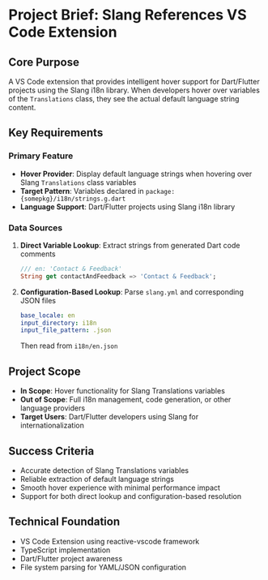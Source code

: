 # Project Brief: Slang References VS Code Extension

## Core Purpose
A VS Code extension that provides intelligent hover support for Dart/Flutter projects using the Slang i18n library. When developers hover over variables of the `Translations` class, they see the actual default language string content.

## Key Requirements

### Primary Feature
- **Hover Provider**: Display default language strings when hovering over Slang `Translations` class variables
- **Target Pattern**: Variables declared in `package:{somepkg}/i18n/strings.g.dart`
- **Language Support**: Dart/Flutter projects using Slang i18n library

### Data Sources
1. **Direct Variable Lookup**: Extract strings from generated Dart code comments
   ```dart
   /// en: 'Contact & Feedback'
   String get contactAndFeedback => 'Contact & Feedback';
   ```

2. **Configuration-Based Lookup**: Parse `slang.yml` and corresponding JSON files
   ```yaml
   base_locale: en
   input_directory: i18n
   input_file_pattern: .json
   ```
   Then read from `i18n/en.json`

## Project Scope
- **In Scope**: Hover functionality for Slang Translations variables
- **Out of Scope**: Full i18n management, code generation, or other language providers
- **Target Users**: Dart/Flutter developers using Slang for internationalization

## Success Criteria
- Accurate detection of Slang Translations variables
- Reliable extraction of default language strings
- Smooth hover experience with minimal performance impact
- Support for both direct lookup and configuration-based resolution

## Technical Foundation
- VS Code Extension using reactive-vscode framework
- TypeScript implementation
- Dart/Flutter project awareness
- File system parsing for YAML/JSON configuration
